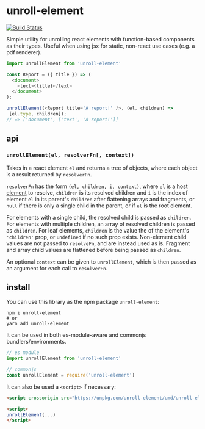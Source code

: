 # unroll-element

[![Build Status](https://travis-ci.org/justinvdm/unroll-element.svg?branch=master)](https://travis-ci.org/justinvdm/unroll-element)

Simple utility for unrolling react elements with function-based components as their types. Useful when using jsx for static, non-react use cases (e.g. a pdf renderer).

```js
import unrollElement from 'unroll-element'

const Report = ({ title }) => (
  <document>
    <text>{title}</text>
  </document>
);

unrollElement(<Report title='A report!' />, (el, children) =>
 [el.type, children]);
// => ['document', ['text', 'A report!']]
```

## api

### `unrollElement(el, resolverFn[, context])`
Takes in a react element `el` and returns a tree of objects, where each object is a result returned by `resolverFn`.

`resolverFn` has the form `(el, children, i, context)`, where `el` is a [host element](https://reactjs.org/docs/implementation-notes.html#mounting-host-elements) to resolve, `children` is its resolved children and `i` is the index of element `el` in its parent's `children` after flattening arrays and fragments, or `null` if there is only a single child in the parent, or if `el` is the root element.

For elements with a single child, the resolved child is passed as `children`. For elements with multiple children, an array of resolved children is passed as `children`. For leaf elements, `children` is the value the of the element's `'children'` prop, or `undefined` if no such prop exists. Non-element child values are not passed to `resolveFn`, and are instead used as is. Fragment and array child values are flattened before being passed as `children`.

An optional `context` can be given to `unrollElement`, which is then passed as an argument for each call to `resolverFn`.

## install

You can use this library as the npm package `unroll-element`:

```
npm i unroll-element
# or
yarn add unroll-element
```

It can be used in both es-module-aware and commonjs bundlers/environments.

```js
// es module
import unrollElement from 'unroll-element'

// commonjs
const unrollElement = require('unroll-element')
```

It can also be used a `<script>` if necessary:

```html
<script crossorigin src="https://unpkg.com/unroll-element/umd/unroll-element.js"></script>

<script>
unrollElement(...)
</script>
```
